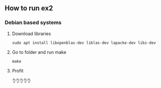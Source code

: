 ## How to run ex2

### Debian based systems
1. Download libraries
    ```
    sudo apt install libopenblas-dev liblas-dev lapacke-dev libz-dev
    ```
2. Go to folder and run make
    ```
    make
    ```
3. Profit
    ```
    👌👌👌👌👌
    ```
